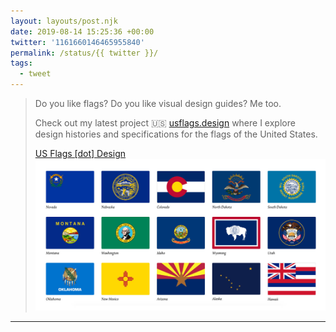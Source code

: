 ```yaml
---
layout: layouts/post.njk
date: 2019-08-14 15:25:36 +00:00
twitter: '1161660146465955840'
permalink: /status/{{ twitter }}/
tags: 
  - tweet
---
```


> Do you like flags? Do you like visual design guides? Me too. 
> 
> Check out my latest project 🇺🇸 [usflags.design](https://usflags.design) where I explore design histories and specifications for the flags of the United States.
> 
> [<span>US Flags [dot] Design</span> ![state flags](/img/usflags-og.jpg)](https://usflags.design)

---
